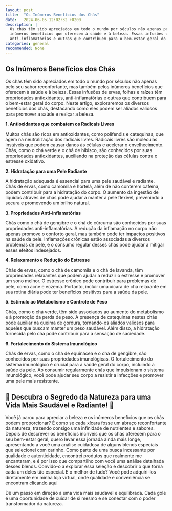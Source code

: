 ```yaml
---
layout: post
title:  "Os Inúmeros Benefícios dos Chás"
date:   2024-06-05 12:02:32 +0200
description: |
  Os chás têm sido apreciados em todo o mundo por séculos não apenas pelo seu sabor reconfortante, mas também pelos 
  inúmeros benefícios que oferecem à saúde e à beleza. Essas infusões de ervas, folhas e raízes têm propriedades antioxidantes, 
  anti-inflamatórias e outras que contribuem para o bem-estar geral do corpo.  
categories: general
recommended: None
---
```

## Os Inúmeros Benefícios dos Chás

Os chás têm sido apreciados em todo o mundo por séculos não apenas pelo seu sabor reconfortante, mas também pelos inúmeros benefícios 
que oferecem à saúde e à beleza. Essas infusões de ervas, folhas e raízes têm propriedades antioxidantes, anti-inflamatórias e outras 
que contribuem para o bem-estar geral do corpo. Neste artigo, exploraremos os diversos benefícios dos chás, destacando como eles podem 
ser aliados valiosos para promover a saúde e realçar a beleza.

**1. Antioxidantes que combatem os Radicais Livres** 

Muitos chás são ricos em antioxidantes, como polifenóis e catequinas, que agem na neutralização dos radicais livres. Radicais livres 
são moléculas instáveis que podem causar danos às células e acelerar o envelhecimento. Chás, como o chá verde e o chá de hibisco, 
são conhecidos por suas propriedades antioxidantes, auxiliando na proteção das células contra o estresse oxidativo.

**2. Hidratação para uma Pele Radiante**

A hidratação adequada é essencial para uma pele saudável e radiante. Chás de ervas, como camomila e hortelã, além de não conterem 
cafeína, podem contribuir para a hidratação do corpo. O aumento da ingestão de líquidos através de chás pode ajudar a manter a pele 
flexível, prevenindo a secura e promovendo um brilho natural.

**3. Propriedades Anti-inflamatórias**

Chás como o chá de gengibre e o chá de cúrcuma são conhecidos por suas propriedades anti-inflamatórias. A redução da inflamação no corpo 
não apenas promove o conforto geral, mas também pode ter impactos positivos na saúde da pele. Inflamações crônicas estão associadas a 
diversos problemas de pele, e o consumo regular desses chás pode ajudar a mitigar esses efeitos indesejados.

**4. Relaxamento e Redução do Estresse**

Chás de ervas, como o chá de camomila e o chá de lavanda, têm propriedades relaxantes que podem ajudar a reduzir o estresse e promover 
um sono melhor. O estresse crônico pode contribuir para problemas de pele, como acne e eczema. Portanto, incluir uma xícara de chá 
relaxante em sua rotina diária pode ter benefícios positivos para a saúde da pele.

**5. Estímulo ao Metabolismo e Controle de Peso**

Chás, como o chá verde, têm sido associados ao aumento do metabolismo e à promoção da perda de peso. A presença de catequinas 
nestes chás pode auxiliar na queima de gordura, tornando-os aliados valiosos para aqueles que buscam manter um peso saudável. 
Além disso, a hidratação fornecida pelo chá pode contribuir para a sensação de saciedade.

**6. Fortalecimento do Sistema Imunológico**

Chás de ervas, como o chá de equinácea e o chá de gengibre, são conhecidos por suas propriedades imunológicas. O fortalecimento 
do sistema imunológico é crucial para a saúde geral do corpo, incluindo a saúde da pele. Ao consumir regularmente chás que impulsionam 
o sistema imunológico, você pode ajudar seu corpo a resistir a infecções e promover uma pele mais resistente.

## 🌿 Descubra o Segredo da Natureza para uma Vida Mais Saudável e Radiante! 🌿

Você já parou para apreciar a beleza e os inúmeros benefícios que os chás podem proporcionar? É como se cada xícara fosse 
um abraço reconfortante da natureza, trazendo consigo uma infinidade de nutrientes e sabores.
Depois de descrever os benefícios incríveis que os chás oferecem para o seu bem-estar geral, quero levar essa jornada ainda mais longe, 
apresentando a você uma análise cuidadosa de alguns blends especiais que selecionei com carinho.
Como parte de uma busca incessante por qualidade e autenticidade, encontrei produtos que realmente me encantaram, e é por isso que 
compartilho com você uma análise detalhada desses blends.
Convido-o a explorar essa seleção e descobrir o que torna cada um deles tão especial. E o melhor de tudo? Você pode adquiri-los 
diretamente em minha loja virtual, onde qualidade e conveniência se encontram [clicando aqui](https://loja.luciluci.com.br/?u=ligiavalle)

Dê um passo em direção a uma vida mais saudável e equilibrada. Cada gole é uma oportunidade de cuidar de si mesmo e se conectar com 
o poder transformador da natureza.


